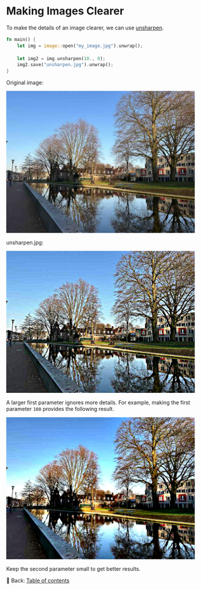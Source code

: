 # Making Images Clearer

To make the details of an image clearer, we can use [unsharpen](https://docs.rs/image/latest/image/enum.DynamicImage.html#method.unsharpen).

```rust
fn main() {
    let img = image::open("my_image.jpg").unwrap();

    let img2 = img.unsharpen(10., 0);
    img2.save("unsharpen.jpg").unwrap();
}
```

Original image:

![my_image](./image/my_image.jpg)

unsharpen.jpg:

![unsharpen](./image/unsharpen.jpg)

A larger first parameter ignores more details.
For example, making the first parameter `100` provides the following result.

![unsharpen](./image/unsharpen100.jpg)

Keep the second parameter small to get better results.

<!-- :arrow_right:  Next:  -->

:blue_book: Back: [Table of contents](./../README.md)
